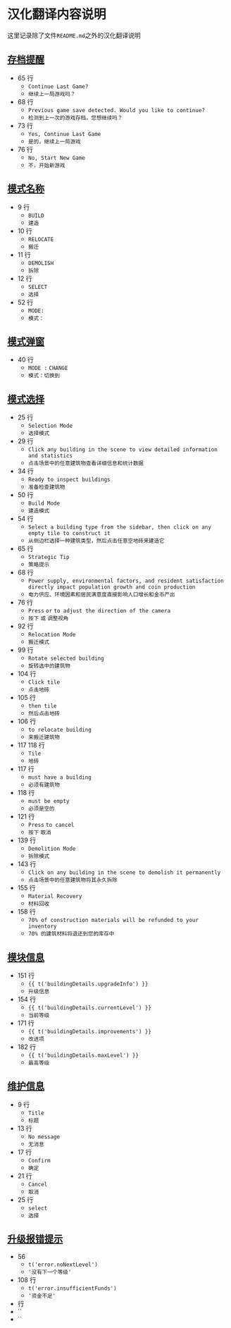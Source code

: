 # 汉化翻译内容说明

这里记录除了文件`README.md`之外的汉化翻译说明

## [存档提醒](src/components/RestorePrompt.vue)

- 65 行
  - `Continue Last Game?`
  - `继续上一局游戏吗？`
- 68 行
  - `Previous game save detected. Would you like to continue?`
  - `检测到上一次的游戏存档，您想继续吗？`
- 73 行
  - `Yes, Continue Last Game`
  - `是的，继续上一局游戏`
- 76 行
  - `No, Start New Game`
  - `不，开始新游戏`

## [模式名称](src/components/ModeIndicator.vue)

- 9 行
  - `BUILD`
  - `建造`
- 10 行
  - `RELOCATE`
  - `搬迁`
- 11 行
  - `DEMOLISH`
  - `拆除`
- 12 行
  - `SELECT`
  - `选择`
- 52 行
  - `MODE:`
  - `模式：`

## [模式弹窗](src/components/BuildingSidebar.vue)

- 40 行
  - `MODE :` `CHANGE`
  - `模式：切换到 `

## [模式选择](src/components/EmptyState.vue)

- 25 行
  - `Selection Mode`
  - `选择模式`
- 29 行
  - `Click any building in the scene to view detailed information and statistics`
  - `点击场景中的任意建筑物查看详细信息和统计数据`
- 34 行
  - `Ready to inspect buildings`
  - `准备检查建筑物`
- 50 行
  - `Build Mode`
  - `建造模式`
- 54 行
  - `Select a building type from the sidebar, then click on any empty tile to construct it`
  - `从侧边栏选择一种建筑类型，然后点击任意空地砖来建造它`
- 65 行
  - `Strategic Tip`
  - `策略提示`
- 68 行
  - `Power supply, environmental factors, and resident satisfaction directly impact population growth and coin production`
  - `电力供应、环境因素和居民满意度直接影响人口增长和金币产出`
- 76 行
  - `Press` `or` `to adjust the direction of the camera`
  - `按下` `或` `调整视角`
- 92 行
  - `Relocation Mode`
  - `搬迁模式`
- 99 行
  - `Rotate selected building`
  - `旋转选中的建筑物`
- 104 行
  - `Click tile`
  - `点击地砖`
- 105 行
  - `then tile`
  - `然后点击地砖`
- 106 行
  - `to relocate building`
  - `来搬迁建筑物`
- 117 118 行
  - `Tile`
  - `地砖`
- 117 行
  - `must have a building`
  - `必须有建筑物`
- 118 行
  - `must be empty`
  - `必须是空的`
- 121 行
  - `Press` `to cancel`
  - `按下` `取消`
- 139 行
  - `Demolition Mode`
  - `拆除模式`
- 143 行
  - `Click on any building in the scene to demolish it permanently`
  - `点击场景中的任意建筑物将其永久拆除`
- 155 行
  - `Material Recovery`
  - `材料回收`
- 158 行
  - `70% of construction materials will be refunded to your inventory`
  - `70% 的建筑材料将退还到您的库存中`

## [模块信息](src/components/BuildingDetail.vue)

- 151 行
  - `{{ t('buildingDetails.upgradeInfo') }}`
  - `升级信息`
- 154 行
  - `{{ t('buildingDetails.currentLevel') }}`
  - `当前等级`
- 171 行
  - `{{ t('buildingDetails.improvements') }}`
  - `改进项`
- 182 行
  - `{{ t('buildingDetails.maxLevel') }}`
  - `最高等级`

## [维护信息]()

- 9 行
  - `Title`
  - `标题`
- 13 行
  - `No message`
  - `无消息`
- 17 行
  - `Confirm`
  - `确定`
- 21 行
  - `Cancel`
  - `取消`
- 25 行
  - `select`
  - `选择`

## [升级报错提示](src/hooks/useBuilding.js)

- 56
  - `t('error.noNextLevel')`
  - `'没有下一个等级'`
- 108 行
  - `t('error.insufficientFunds')`
  - `'资金不足'`
-  行
  - ``
  - ``
